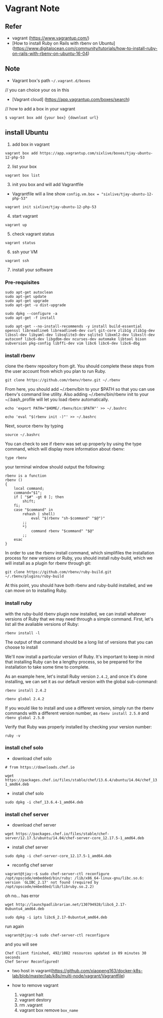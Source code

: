 # Vagrant Note

## Refer
- vagrant (https://www.vagrantup.com/)
- [How to install Ruby on Rails with rbenv on Ubuntu] (https://www.digitalocean.com/community/tutorials/how-to-install-ruby-on-rails-with-rbenv-on-ubuntu-16-04)

## Note
- Vagrant box's path `~/.vagrant.d/boxes`

// you can choice your os in this
- [Vagrant cloud] (https://app.vagrantup.com/boxes/search)

// how to add a box in your vagrant
```
$ vagrant box add {your box} {downloat url}
```

## install Ubuntu

1. add box in vagrant 
```
vagrant box add https://app.vagrantup.com/sixlive/boxes/tjay-ubuntu-12-php-53
```

2. list your box
```
vagrant box list
```

3. init you box and will add Vagrantfile
- Vagrantfile will a line show `config.vm.box = "sixlive/tjay-ubuntu-12-php-53"`
```
vagrant init sixlive/tjay-ubuntu-12-php-53
```

4. start vagrant
```
vagrant up
```

5. check vagrant status
```
vagrant status
```

6. ssh your VM
```
vagrant ssh
```

7. install your software
### Pre-requisites
```
sudo apt-get autoclean
sudo apt-get update
sudo apt-get upgrade
sudo apt-get -u dist-upgrade

sudo dpkg --configure -a
sudo apt-get -f install
```
```
sudo apt-get --no-install-recommends -y install build-essential openssl libreadline6 libreadline6-dev curl git-core zlib1g zlib1g-dev libssl-dev libyaml-dev libsqlite3-dev sqlite3 libxml2-dev libxslt-dev autoconf libc6-dev libgdbm-dev ncurses-dev automake libtool bison subversion pkg-config libffi-dev vim libc6 libc6-dev libc6-dbg
```

### install rbenv
clone the rbenv repository from git. 
You should complete these steps from the user account from which you plan to run Ruby.
```
git clone https://github.com/rbenv/rbenv.git ~/.rbenv
```
From here, you should add ~/.rbenv/bin to your $PATH so that you can use rbenv's command line utility. 
Also adding ~/.rbenv/bin/rbenv init to your ~/.bash_profile will let you load rbenv automatically.
```
echo 'export PATH="$HOME/.rbenv/bin:$PATH"' >> ~/.bashrc
```
```
echo 'eval "$(rbenv init -)"' >> ~/.bashrc
```
Next, source rbenv by typing
```
source ~/.bashrc
```
You can check to see if rbenv was set up properly by using the type command, which will display more information about rbenv:
```
type rbenv
```
your terminal window should output the following:
```
rbenv is a function
rbenv () 
{ 
    local command;
    command="$1";
    if [ "$#" -gt 0 ]; then
        shift;
    fi;
    case "$command" in 
        rehash | shell)
            eval "$(rbenv "sh-$command" "$@")"
        ;;
        *)
            command rbenv "$command" "$@"
        ;;
    esac
}
```
In order to use the rbenv install command, which simplifiles the installation process for new versions or Ruby, 
you should install ruby-build, which we will install as a plugin for rbenv through git:
```
git clone https://github.com/rbenv/ruby-build.git ~/.rbenv/plugins/ruby-build
```
At this point, you should have both rbenv and ruby-build installed, and we can move on to installing Ruby.

### install ruby
with the ruby-build rbenv plugin now installed, we can install whatever versions of Ruby that we may need through a simple command. First, let's list all the avaliable versions of Ruby:
```
rbenv install -l
```
The output of that command should be a long list of versions that you can choose to install

We'll now install a particular version of Ruby.
It's important to keep in mind that installing Ruby can be a lengthy process, so be prepared for the installation to take some time to complete.

As an example here, let's install Ruby version `2.4.2`, and once it's done installing, we can set it as our default version with the global sub-command:
```
rbenv install 2.4.2
```
```
rbenv global 2.4.2
```
If you would like to install and use a different version, simply run the rbenv commands with a different version number, as `rbenv install 2.5.0` and `rbenv global 2.5.0`

Verify that Ruby was properly installed by checking your version number:
```
ruby -v
```

### install chef solo
- download chef solo
```
# from https://downloads.chef.io

wget https://packages.chef.io/files/stable/chef/13.6.4/ubuntu/14.04/chef_13.6.4-1_amd64.deb
```

- install chef solo
```
sudo dpkg -i chef_13.6.4-1_amd64.deb
```

### install chef server
- download chef server
```
wget https://packages.chef.io/files/stable/chef-server/12.17.5/ubuntu/14.04/chef-server-core_12.17.5-1_amd64.deb
```

- install chef server
```
sudo dpkg -i chef-server-core_12.17.5-1_amd64.deb
```

- reconfig chef server
```
vagrant@tjay:~$ sudo chef-server-ctl reconfigure
/opt/opscode/embedded/bin/ruby: /lib/x86_64-linux-gnu/libc.so.6: version `GLIBC_2.17' not found (required by /opt/opscode/embedded/lib/libruby.so.2.2)
```
oh no... has error
```
wget http://launchpadlibrarian.net/130794928/libc6_2.17-0ubuntu4_amd64.deb
```
```
sudo dpkg -i ipts libc6_2.17-0ubuntu4_amd64.deb
```
run again
```
vagrant@tjay:~$ sudo chef-server-ctl reconfigure
```
and you will see
```
Chef Client finished, 492/1082 resources updated in 09 minutes 30 seconds
Chef Server Reconfigured!
```

- two host in vagrant(https://github.com/xiaopeng163/docker-k8s-lab/blob/master/lab/k8s/multi-node/vagrant/Vagrantfile)

- how to remove vagrant
    1. vagrant halt
    2. vagrant destory
    3. rm .vagrant
    4. vagrant box remove `box_name`